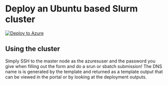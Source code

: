 # Deploy an Ubuntu based Slurm cluster


<a href="https://portal.azure.com/#create/Microsoft.Template/uri/https%3A%2F%2Fgitlab.oit.duke.edu%2FOIT-DCC%2FAzure-Slurm%2Fraw%2Fmaster%2FUbuntu%2Fazuredeploy.json" target="_blank">
   <img alt="Deploy to Azure" src="http://azuredeploy.net/deploybutton.png"/>
</a>

## Using the cluster

Simply SSH to the master node as the azuresuser and the password you give when filling out the form and do a srun or sbatch submission! The DNS name is is generated by the template and returned as a template output that can be viewed in the portal or by looking at the deployment outputs.
